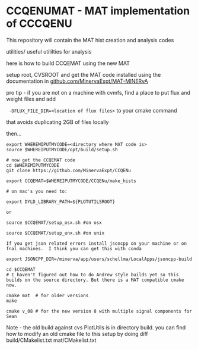 # CCQENUMAT - MAT implementation of CCCQENU

This repository will contain the MAT hist creation and analysis codes

utilities/ useful utililties for analysis

here is how to build CCQEMAT using the new MAT

setup root, CVSROOT and get the MAT code installed using the documentation in [github.com/MinervaExpt/MAT-MINERvA](https://github.com/MinervaExpt/MAT-MINERvA)

pro tip - if you are not on a machine with cvmfs, find a place to put flux and weight files and add 

` -DFLUX_FILE_DIR=<location of flux files>` to your cmake command

that avoids duplicating 2GB of files locally

then... 

```
export WHEREMIPUTMYCODE=<directory where MAT code is> 
source $WHEREIPUTMYCODE/opt/build/setup.sh

# now get the CCQEMAT code
cd $WHEREMIPUTMYCODE
git clone https://github.com/MinervaExpt/CCQENu

export CCQEMAT=$WHEREIPUTMYCODE/CCQENu/make_hists

# on mac's you need to:

export DYLD_LIBRARY_PATH=${PLOTUTILSROOT}

or 

source $CCQEMAT/setup_osx.sh #on osx

source $CCQEMAT/setup_unx.sh #on unix

If you get json related errors install jsoncpp on your machine or on fnal machines.  I think you can get this with conda

export JSONCPP_DIR=/minerva/app/users/schellma/LocalApps/jsoncpp-build

cd $CCQEMAT
# I haven't figured out how to do Andrew style builds yet so this builds on the source directory. But there is a MAT compatible cmake now.  

cmake mat  # for older versions
make

cmake v_08 # for the new version 8 with multiple signal components for Sean
```

Note -  the old build against cvs PlotUtils is in directory build. you can find how to modify an old cmake file to this setup by doing  diff build/CMakelist.txt mat/CMakelist.txt
